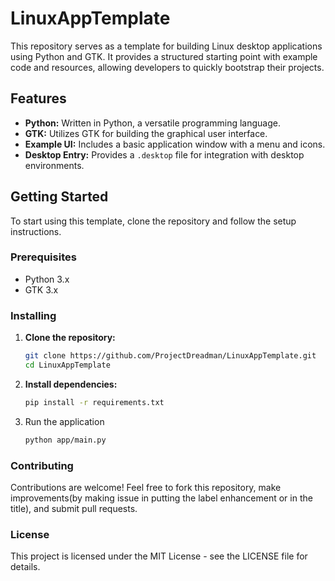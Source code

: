 # LinuxAppTemplate

This repository serves as a template for building Linux desktop applications using Python and GTK. It provides a structured starting point with example code and resources, allowing developers to quickly bootstrap their projects.

## Features

- **Python:** Written in Python, a versatile programming language.
- **GTK:** Utilizes GTK for building the graphical user interface.
- **Example UI:** Includes a basic application window with a menu and icons.
- **Desktop Entry:** Provides a `.desktop` file for integration with desktop environments.

## Getting Started

To start using this template, clone the repository and follow the setup instructions.

### Prerequisites

- Python 3.x
- GTK 3.x

### Installing

1. **Clone the repository:**

   ```sh
   git clone https://github.com/ProjectDreadman/LinuxAppTemplate.git
   cd LinuxAppTemplate
   
2. **Install dependencies:**
   ```sh
   pip install -r requirements.txt
   
3. Run the application
   ```sh
   python app/main.py
   
### Contributing
Contributions are welcome! Feel free to fork this repository, make improvements(by making issue in putting the label enhancement or in the title), and submit pull requests.

### License
This project is licensed under the MIT License - see the LICENSE file for details.
